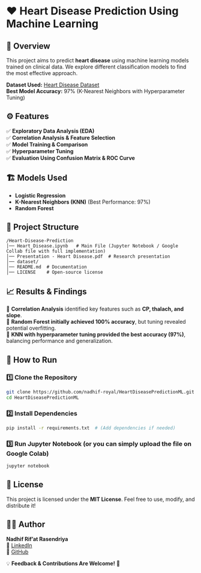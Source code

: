 # ❤️ Heart Disease Prediction Using Machine Learning

## 📌 Overview
This project aims to predict **heart disease** using machine learning models trained on clinical data. We explore different classification models to find the most effective approach.

**Dataset Used:** [Heart Disease Dataset](https://www.kaggle.com/datasets/johnsmith88/heart-disease-dataset)  
**Best Model Accuracy:** 97% (K-Nearest Neighbors with Hyperparameter Tuning)  

## ⚙️ Features
✅ **Exploratory Data Analysis (EDA)**  
✅ **Correlation Analysis & Feature Selection**  
✅ **Model Training & Comparison**  
✅ **Hyperparameter Tuning**  
✅ **Evaluation Using Confusion Matrix & ROC Curve**  

## 🏗️ Models Used
- **Logistic Regression**
- **K-Nearest Neighbors (KNN)** (Best Performance: 97%)
- **Random Forest**

## 📂 Project Structure
```
/Heart-Disease-Prediction
│── Heart_Disease.ipynb   # Main File (Jupyter Notebook / Google Collab file with full implementation)
│── Presentation - Heart Disease.pdf  # Research presentation
│── dataset/   
│── README.md  # Documentation
│── LICENSE    # Open-source license
```

## 📈 Results & Findings
🔹 **Correlation Analysis** identified key features such as **CP, thalach, and slope**.  
🔹 **Random Forest initially achieved 100% accuracy**, but tuning revealed potential overfitting.  
🔹 **KNN with hyperparameter tuning provided the best accuracy (97%)**, balancing performance and generalization.  

## 🚀 How to Run
### 1️⃣ Clone the Repository
```sh
git clone https://github.com/nadhif-royal/HeartDiseasePredictionML.git
cd HeartDiseasePredictionML
```
### 2️⃣ Install Dependencies
```sh
pip install -r requirements.txt  # (Add dependencies if needed)
```
### 3️⃣ Run Jupyter Notebook (or you can simply upload the file on Google Colab)
```sh
jupyter notebook
```

## 📜 License
This project is licensed under the **MIT License**. Feel free to use, modify, and distribute it!  

## 👨‍💻 Author
**Nadhif Rif’at Rasendriya**  
🔗 [LinkedIn](https://www.linkedin.com/in/royalnadhif50/)  
🔗 [GitHub](https://github.com/nadhif-royal/)  

💡 **Feedback & Contributions Are Welcome!** 🚀

